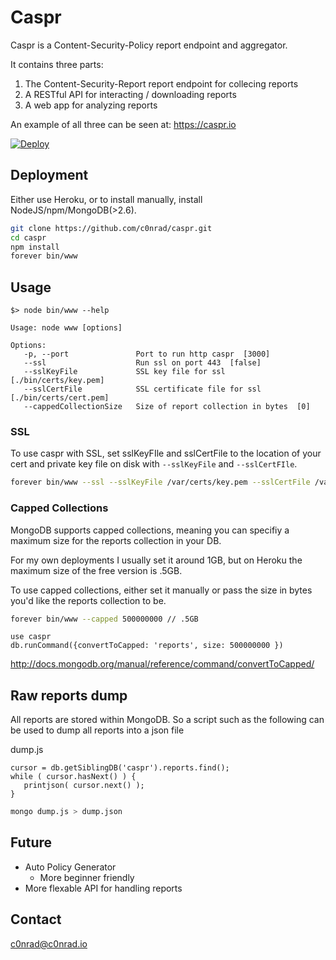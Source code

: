 # Caspr

Caspr is a Content-Security-Policy report endpoint and aggregator. 

It contains three parts:
1. The Content-Security-Report report endpoint for collecing reports
2. A RESTful API for interacting / downloading reports
3. A web app for analyzing reports

An example of all three can be seen at:
https://caspr.io

[![Deploy](https://www.herokucdn.com/deploy/button.png)](https://heroku.com/deploy?template=https://github.com/c0nrad/caspr)

## Deployment

Either use Heroku, or to install manually, install NodeJS/npm/MongoDB(>2.6).

```bash
git clone https://github.com/c0nrad/caspr.git
cd caspr
npm install
forever bin/www
```

## Usage

```
$> node bin/www --help

Usage: node www [options]

Options:
   -p, --port               Port to run http caspr  [3000]
   --ssl                    Run ssl on port 443  [false]
   --sslKeyFile             SSL key file for ssl  [./bin/certs/key.pem]
   --sslCertFile            SSL certificate file for ssl  [./bin/certs/cert.pem]
   --cappedCollectionSize   Size of report collection in bytes  [0]
```

### SSL

To use caspr with SSL, set sslKeyFIle and sslCertFile to the location of your cert and private key file on disk with `--sslKeyFile` and `--sslCertFIle`.

```bash
forever bin/www --ssl --sslKeyFile /var/certs/key.pem --sslCertFile /var/certs/cert.pem
```

### Capped Collections

MongoDB supports capped collections, meaning you can specifiy a maximum size for the reports collection in your DB.

For my own deployments I usually set it around 1GB, but on Heroku the maximum size of the free version is .5GB.

To use capped collections, either set it manually or pass the size in bytes you'd like the reports collection to be.

```bash
forever bin/www --capped 500000000 // .5GB
```

```
use caspr
db.runCommand({convertToCapped: 'reports', size: 500000000 })
```
http://docs.mongodb.org/manual/reference/command/convertToCapped/

## Raw reports dump

All reports are stored within MongoDB. So a script such as the following can be used to dump all reports into a json file

dump.js
```
cursor = db.getSiblingDB('caspr').reports.find();
while ( cursor.hasNext() ) {
   printjson( cursor.next() );
}
```

```bash
mongo dump.js > dump.json
```

## Future

- Auto Policy Generator
  - More beginner friendly
- More flexable API for handling reports

## Contact

c0nrad@c0nrad.io
